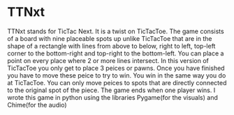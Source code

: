 # TTNxt
TTNxt stands for TicTac Next. It is a twist on TicTacToe. The game consists of a board with nine placeable spots up unlike TicTacToe that are in the shape of a rectangle with lines from above to below, right to left, top-left corner to the bottom-right and top-right to the bottom-left. You can place a point on every place where 2 or more lines intersect. In this version of TicTacToe you only get to place 3 peices or pawns. Once you have finished you have to move these peice to try to win. You win in the same way you do at TicTacToe. You can only move peices to spots that are directly connected to the original spot of the piece. The game ends when one player wins. I wrote this game in python using the libraries Pygame(for the visuals) and Chime(for the audio)
